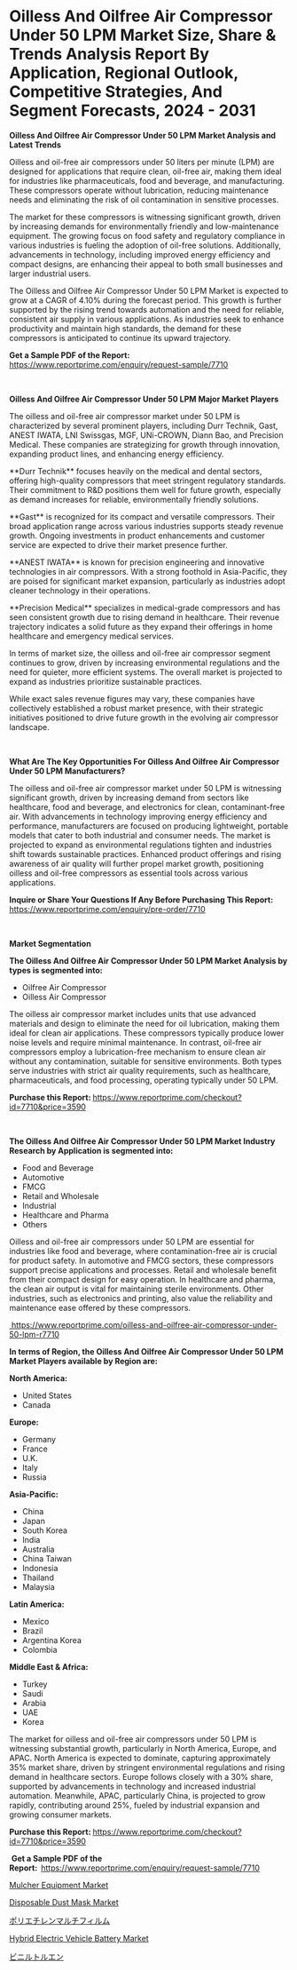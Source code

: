 <p><h1>Oilless And Oilfree Air Compressor Under 50 LPM Market Size, Share & Trends Analysis Report By Application, Regional Outlook, Competitive Strategies, And Segment Forecasts, 2024 - 2031</h1></p><p><strong>Oilless And Oilfree Air Compressor Under 50 LPM Market Analysis and Latest Trends</strong></p>
<p><p>Oilless and oil-free air compressors under 50 liters per minute (LPM) are designed for applications that require clean, oil-free air, making them ideal for industries like pharmaceuticals, food and beverage, and manufacturing. These compressors operate without lubrication, reducing maintenance needs and eliminating the risk of oil contamination in sensitive processes.</p><p>The market for these compressors is witnessing significant growth, driven by increasing demands for environmentally friendly and low-maintenance equipment. The growing focus on food safety and regulatory compliance in various industries is fueling the adoption of oil-free solutions. Additionally, advancements in technology, including improved energy efficiency and compact designs, are enhancing their appeal to both small businesses and larger industrial users.</p><p>The Oilless and Oilfree Air Compressor Under 50 LPM Market is expected to grow at a CAGR of 4.10% during the forecast period. This growth is further supported by the rising trend towards automation and the need for reliable, consistent air supply in various applications. As industries seek to enhance productivity and maintain high standards, the demand for these compressors is anticipated to continue its upward trajectory.</p></p>
<p><strong>Get a Sample PDF of the Report:&nbsp;</strong> <a href="https://www.reportprime.com/enquiry/request-sample/7710">https://www.reportprime.com/enquiry/request-sample/7710</a></p>
<p>&nbsp;</p>
<p><strong>Oilless And Oilfree Air Compressor Under 50 LPM Major Market Players</strong></p>
<p><p>The oilless and oil-free air compressor market under 50 LPM is characterized by several prominent players, including Durr Technik, Gast, ANEST IWATA, LNI Swissgas, MGF, UNi-CROWN, Diann Bao, and Precision Medical. These companies are strategizing for growth through innovation, expanding product lines, and enhancing energy efficiency.</p><p>**Durr Technik** focuses heavily on the medical and dental sectors, offering high-quality compressors that meet stringent regulatory standards. Their commitment to R&D positions them well for future growth, especially as demand increases for reliable, environmentally friendly solutions.</p><p>**Gast** is recognized for its compact and versatile compressors. Their broad application range across various industries supports steady revenue growth. Ongoing investments in product enhancements and customer service are expected to drive their market presence further.</p><p>**ANEST IWATA** is known for precision engineering and innovative technologies in air compressors. With a strong foothold in Asia-Pacific, they are poised for significant market expansion, particularly as industries adopt cleaner technology in their operations.</p><p>**Precision Medical** specializes in medical-grade compressors and has seen consistent growth due to rising demand in healthcare. Their revenue trajectory indicates a solid future as they expand their offerings in home healthcare and emergency medical services.</p><p>In terms of market size, the oilless and oil-free air compressor segment continues to grow, driven by increasing environmental regulations and the need for quieter, more efficient systems. The overall market is projected to expand as industries prioritize sustainable practices.</p><p>While exact sales revenue figures may vary, these companies have collectively established a robust market presence, with their strategic initiatives positioned to drive future growth in the evolving air compressor landscape.</p></p>
<p>&nbsp;</p>
<p><strong>What Are The Key Opportunities For Oilless And Oilfree Air Compressor Under 50 LPM Manufacturers?</strong></p>
<p><p>The oilless and oil-free air compressor market under 50 LPM is witnessing significant growth, driven by increasing demand from sectors like healthcare, food and beverage, and electronics for clean, contaminant-free air. With advancements in technology improving energy efficiency and performance, manufacturers are focused on producing lightweight, portable models that cater to both industrial and consumer needs. The market is projected to expand as environmental regulations tighten and industries shift towards sustainable practices. Enhanced product offerings and rising awareness of air quality will further propel market growth, positioning oilless and oil-free compressors as essential tools across various applications.</p></p>
<p><strong>Inquire or Share Your Questions If Any Before Purchasing This Report:</strong> <a href="https://www.reportprime.com/enquiry/pre-order/7710">https://www.reportprime.com/enquiry/pre-order/7710</a></p>
<p>&nbsp;</p>
<p><strong>Market Segmentation</strong></p>
<p><strong>The Oilless And Oilfree Air Compressor Under 50 LPM Market Analysis by types is segmented into:</strong></p>
<p><ul><li>Oilfree Air Compressor</li><li>Oilless Air Compressor</li></ul></p>
<p><p>The oilless air compressor market includes units that use advanced materials and design to eliminate the need for oil lubrication, making them ideal for clean air applications. These compressors typically produce lower noise levels and require minimal maintenance. In contrast, oil-free air compressors employ a lubrication-free mechanism to ensure clean air without any contamination, suitable for sensitive environments. Both types serve industries with strict air quality requirements, such as healthcare, pharmaceuticals, and food processing, operating typically under 50 LPM.</p></p>
<p><strong>Purchase this Report:&nbsp;</strong><a href="https://www.reportprime.com/checkout?id=7710&price=3590">https://www.reportprime.com/checkout?id=7710&price=3590</a></p>
<p>&nbsp;</p>
<p><strong>The Oilless And Oilfree Air Compressor Under 50 LPM Market Industry Research by Application is segmented into:</strong></p>
<p><ul><li>Food and Beverage</li><li>Automotive</li><li>FMCG</li><li>Retail and Wholesale</li><li>Industrial</li><li>Healthcare and Pharma</li><li>Others</li></ul></p>
<p><p>Oilless and oil-free air compressors under 50 LPM are essential for industries like food and beverage, where contamination-free air is crucial for product safety. In automotive and FMCG sectors, these compressors support precise applications and processes. Retail and wholesale benefit from their compact design for easy operation. In healthcare and pharma, the clean air output is vital for maintaining sterile environments. Other industries, such as electronics and printing, also value the reliability and maintenance ease offered by these compressors.</p></p>
<p><a href="https://www.reportprime.com/oilless-and-oilfree-air-compressor-under-50-lpm-r7710">&nbsp;https://www.reportprime.com/oilless-and-oilfree-air-compressor-under-50-lpm-r7710</a></p>
<p><strong>In terms of Region, the Oilless And Oilfree Air Compressor Under 50 LPM Market Players available by Region are:</strong></p>
<p>
    <p> <strong> North America: </strong>
        <ul>
            <li>United States</li>
            <li>Canada</li>
        </ul>
        </p> 
    <p> <strong> Europe: </strong>
        <ul>
            <li>Germany</li>
            <li>France</li>
            <li>U.K.</li>
            <li>Italy</li>
            <li>Russia</li>
        </ul>
        </p> 
    <p> <strong> Asia-Pacific: </strong>
        <ul>
            <li>China</li>
            <li>Japan</li>
            <li>South Korea</li>
            <li>India</li>
            <li>Australia</li>
            <li>China Taiwan</li>
            <li>Indonesia</li>
            <li>Thailand</li>
            <li>Malaysia</li>
        </ul>
        </p> 
    <p> <strong> Latin America: </strong>
        <ul>
            <li>Mexico</li>
            <li>Brazil</li>
            <li>Argentina Korea</li>
            <li>Colombia</li>
        </ul>
        </p> 
    <p> <strong> Middle East & Africa: </strong>
        <ul>
            <li>Turkey</li>
            <li>Saudi</li>
            <li>Arabia</li>
            <li>UAE</li>
            <li>Korea</li>
        </ul>
    </p>
    </p>
<p><p>The market for oilless and oil-free air compressors under 50 LPM is witnessing substantial growth, particularly in North America, Europe, and APAC. North America is expected to dominate, capturing approximately 35% market share, driven by stringent environmental regulations and rising demand in healthcare sectors. Europe follows closely with a 30% share, supported by advancements in technology and increased industrial automation. Meanwhile, APAC, particularly China, is projected to grow rapidly, contributing around 25%, fueled by industrial expansion and growing consumer markets.</p></p>
<p><strong>Purchase this Report: </strong><a href="https://www.reportprime.com/checkout?id=7710&price=3590">https://www.reportprime.com/checkout?id=7710&price=3590</a></p>
<p>&nbsp;<strong>Get a Sample PDF of the Report:&nbsp;&nbsp;</strong><a href="https://www.reportprime.com/enquiry/request-sample/7710">https://www.reportprime.com/enquiry/request-sample/7710</a></p>
<p><strong></strong></p>
<p><p><a href="https://github.com/FassouRP/Market-Research-Report-List-6/blob/main/mulcher-equipment-market.md">Mulcher Equipment Market</a></p><p><a href="https://medium.com/@elisamohr1927/disposable-dust-mask-market-research-report-includes-analysis-on-market-size-share-and-growth-rate-3c898a0720ba">Disposable Dust Mask Market</a></p><p><a href="https://medium.com/@harperhe4e26/polyethylene-mulch-film-market-%E3%81%AE%E3%82%B0%E3%83%AD%E3%83%BC%E3%83%90%E3%83%AB%E5%B8%82%E5%A0%B4%E6%A6%82%E8%A6%81%E3%81%AF-%E4%B8%96%E7%95%8C%E3%81%8A%E3%82%88%E3%81%B3%E4%B8%BB%E8%A6%81%E5%B8%82%E5%A0%B4%E3%81%AB%E3%81%8A%E3%81%91%E3%82%8B%E6%A5%AD%E7%95%8C%E3%81%AB%E5%BD%B1%E9%9F%BF%E3%82%92%E4%B8%8E%E3%81%88%E3%82%8B%E4%B8%BB%E8%A6%81%E3%81%AA%E3%83%88%E3%83%AC%E3%83%B3%E3%83%89%E3%81%AB%E3%81%A4%E3%81%84%E3%81%A6-%E7%8B%AC%E8%87%AA%E3%81%AE%E8%A6%96%E7%82%B9%E3%82%92%E6%8F%90%E4%BE%9B%E3%81%97%E3%81%BE%E3%81%99-48ec0dd4396a">ポリエチレンマルチフィルム</a></p><p><a href="https://www.linkedin.com/pulse/hybrid-electric-vehicle-battery-industry-sector-new-technologies-rjdne?trackingId=S24qtrAiTqK09B3slqnpTg%3D%3D">Hybrid Electric Vehicle Battery Market</a></p><p><a href="https://medium.com/@nickolej2mc/vinyl-toluene-market-%E3%81%AF-%E3%82%B3%E3%82%B9%E3%83%88%E7%AE%A1%E7%90%86%E3%81%A8%E5%8A%B9%E7%8E%87%E5%90%91%E4%B8%8A%E3%82%92%E5%84%AA%E5%85%88%E3%81%97%E3%81%BE%E3%81%99-%E3%81%95%E3%82%89%E3%81%AB-%E5%A0%B1%E5%91%8A%E6%9B%B8%E3%81%AF%E5%B8%82%E5%A0%B4%E3%81%AE%E9%9C%80%E8%A6%81%E9%9D%A2%E3%81%A8%E4%BE%9B%E7%B5%A6%E9%9D%A2%E3%81%AE%E4%B8%A1%E6%96%B9%E3%82%92%E3%82%AB%E3%83%90%E3%83%BC%E3%81%97%E3%81%A6%E3%81%84%E3%81%BE%E3%81%99-vinyl-toluene-%E5%B8%82%E5%A0%B4%E3%81%AF-2024-%E3%81%8B%E3%82%89-aff44744aaf0">ビニルトルエン</a></p></p>